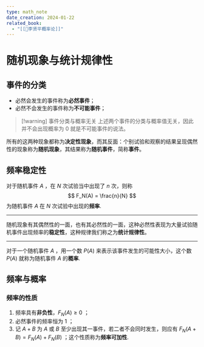```yaml
---
type: math_note
date_creation: 2024-01-22
related_book:
  - "[[📕李贤平概率论]]"
---
```

# 随机现象与统计规律性
## 事件的分类
- 必然会发生的事件称为**必然事件**；
- 必然不会发生的事件称为**不可能事件**；

>[!warning] 事件分类与概率无关
>上述两个事件的分类与概率值无关，因此并不会出现概率为 0 就是不可能事件的说法。
>

所有的这两种现象都称为**决定性现象**，而其反面：个别试验和观察的结果呈现偶然性的现象称为**随机现象**，其结果称为**随机事件**，简称**事件**。


## 频率稳定性
对于随机事件 $A$ ，在 $N$ 次试验当中出现了 $n$ 次，则称
$$
F_N(A) = \frac{n}{N}
$$
为随机事件 $A$ 在 $N$ 次试验中出现的**频率**.

---

随机现象有其偶然性的一面，也有其必然性的一面，这种必然性表现为大量试验随机事件出现频率的**稳定性**，这种规律我们称之为**统计规律性**。

----
对于一个随机事件 $A$ ，用一个数 $P(A)$ 来表示该事件发生的可能性大小，这个数 $P(A)$ 就称为随机事件 $A$ 的**概率**.

## 频率与概率
### 频率的性质
1. 频率具有**非负性**，$F_N(A)\geqslant 0$ ；
2. 必然事件的频率恒为 $1$ ；
3. 记 $A+B$ 为 $A$ 或 $B$ 至少出现其一事件，若二者不会同时发生，则应有 $F_N(A+B)=F_N(A)+F_N(B)$ ；这个性质称为**频率可加性**.


